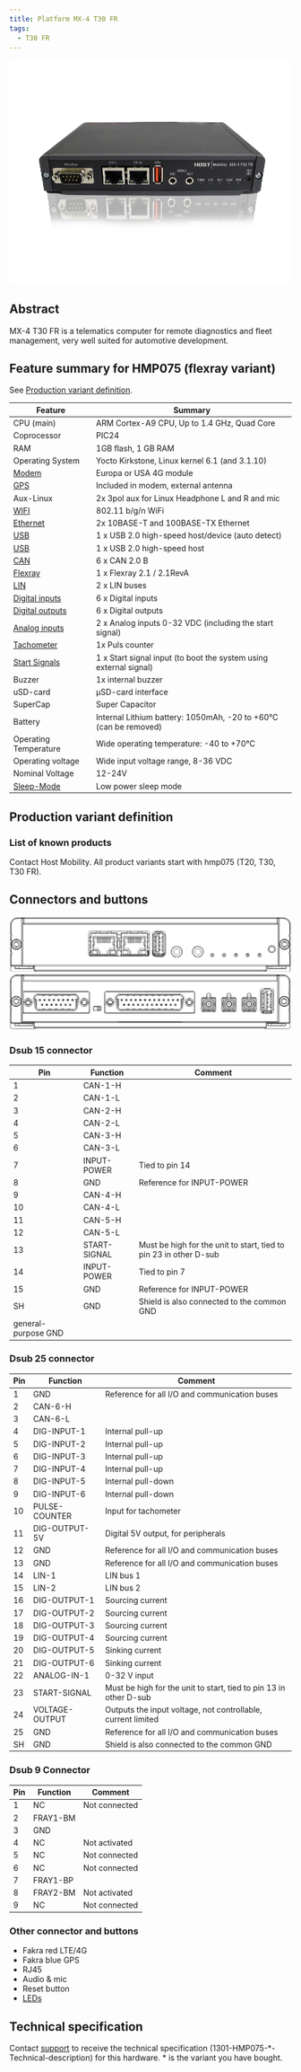 ```yaml
---
title: Platform MX-4 T30 FR
tags:
  - T30 FR
---
```

![](mx4-t30fr-box.png)
## Abstract

MX-4 T30 FR is a telematics computer for remote diagnostics and fleet management, very well suited for automotive development.

## Feature summary for HMP075 (flexray variant)

See [Production variant definition](#production-variant-definition).

| Feature | Summary |
|---------|---------|
| CPU (main) | ARM Cortex-A9 CPU, Up to 1.4 GHz, Quad Core |
| Coprocessor | PIC24 |
| RAM | 1GB flash, 1 GB RAM |
| Operating System | Yocto Kirkstone, Linux kernel 6.1 (and 3.1.10) |
| [Modem](../interfaces/modem/modem.md) | Europa or USA 4G module |
| [GPS](../interfaces/mx4/modem.md#gps) | Included in modem, external antenna |
| Aux-Linux | 2x 3pol aux for Linux Headphone L and R and mic |
| [WIFI](../interfaces/mx4/wifi.md) | 802.11 b/g/n WiFi |
| [Ethernet](../interfaces/mx4/ethernet.md) | 2x 10BASE-T and 100BASE-TX Ethernet |
| [USB](../interfaces/mx4/usb.md) | 1 x USB 2.0 high-speed host/device (auto detect) |
| [USB](../interfaces/mx4/usb.md) | 1 x USB 2.0 high-speed host |
| [CAN](../interfaces/mx4/can.md) | 6 x CAN 2.0 B |
| [Flexray](../interfaces/mx4/flexray.md) | 1 x Flexray 2.1 / 2.1RevA |
| [LIN](../interfaces/mx4/lin.md) | 2 x LIN buses |
| [Digital inputs](../interfaces/mx4/digital_io.md) | 6 x Digital inputs |
| [Digital outputs](../interfaces/mx4/digital_io.md) | 6 x Digital outputs |
| [Analog inputs](../interfaces/mx4/analog.md) | 2 x Analog inputs 0-32 VDC (including the start signal) |
| [Tachometer](../interfaces/tachometer.md) | 1x Puls counter |
| [Start Signals](../interfaces/mx4/start_signal.md) | 1 x Start signal input (to boot the system using external signal) |
| Buzzer | 1x internal buzzer |
| uSD-card | µSD-card interface |
| SuperCap | Super Capacitor |
| Battery | Internal Lithium battery: 1050mAh, -20 to +60°C (can be removed) |
| Operating Temperature | Wide operating temperature: -40 to +70°C |
| Operating voltage | Wide input voltage range, 8-36 VDC |
| Nominal Voltage | 12-24V |
| [Sleep-Mode](../system/power_management.md) | Low power sleep mode |



## Production variant definition

### List of known products

Contact Host Mobility. All product variants start with hmp075 (T20, T30, T30 FR).


## Connectors and buttons

![front and back](mx4-t30fr-connector-image.png)

### Dsub 15 connector

| Pin | Function | Comment |
|-----|----------|---------|
| 1   | CAN-1-H  |         |
| 2   | CAN-1-L  |         |
| 3   | CAN-2-H  |         |
| 4   | CAN-2-L  |         |
| 5   | CAN-3-H  |         |
| 6   | CAN-3-L  |         |
| 7   | INPUT-POWER | Tied to pin 14 |
| 8   | GND      | Reference for INPUT-POWER |
| 9   | CAN-4-H  |         |
| 10  | CAN-4-L  |         |
| 11  | CAN-5-H  |         |
| 12  | CAN-5-L  |         |
| 13  | START-SIGNAL | Must be high for the unit to start, tied to pin 23 in other D-sub |
| 14  | INPUT-POWER | Tied to pin 7 |
| 15  | GND      | Reference for INPUT-POWER |
| SH  | GND      | Shield is also connected to the common GND |
general-purpose GND                   |

### Dsub 25 connector

| Pin | Function | Comment |
|-----|----------|---------|
| 1   | GND      | Reference for all I/O and communication buses |
| 2   | CAN-6-H  |         |
| 3   | CAN-6-L  |         |
| 4   | DIG-INPUT-1 | Internal pull-up |
| 5   | DIG-INPUT-2 | Internal pull-up |
| 6   | DIG-INPUT-3 | Internal pull-up |
| 7   | DIG-INPUT-4 | Internal pull-up |
| 8   | DIG-INPUT-5 | Internal pull-down |
| 9   | DIG-INPUT-6 | Internal pull-down |
| 10  | PULSE-COUNTER | Input for tachometer |
| 11  | DIG-OUTPUT-5V | Digital 5V output, for peripherals |
| 12  | GND      | Reference for all I/O and communication buses |
| 13  | GND      | Reference for all I/O and communication buses |
| 14  | LIN-1    | LIN bus 1 |
| 15  | LIN-2    | LIN bus 2 |
| 16  | DIG-OUTPUT-1 | Sourcing current |
| 17  | DIG-OUTPUT-2 | Sourcing current |
| 18  | DIG-OUTPUT-3 | Sourcing current |
| 19  | DIG-OUTPUT-4 | Sourcing current |
| 20  | DIG-OUTPUT-5 | Sinking current |
| 21  | DIG-OUTPUT-6 | Sinking current |
| 22  | ANALOG-IN-1 | 0-32 V input |
| 23  | START-SIGNAL | Must be high for the unit to start, tied to pin 13 in other D-sub |
| 24  | VOLTAGE-OUTPUT | Outputs the input voltage, not controllable, current limited |
| 25  | GND      | Reference for all I/O and communication buses |
| SH  | GND      | Shield is also connected to the common GND |

### Dsub 9 Connector

| Pin | Function | Comment |
|-----|----------|---------|
| 1   | NC       | Not connected |
| 2   | FRAY1-BM |         |
| 3   | GND      |         |
| 4   | NC       | Not activated |
| 5   | NC       | Not connected |
| 6   | NC       | Not connected |
| 7   | FRAY1-BP |         |
| 8   | FRAY2-BM | Not activated |
| 9   | NC       | Not connected |


### Other connector and buttons

- Fakra red LTE/4G
- Fakra blue GPS
- RJ45
- Audio & mic
- Reset button
- [LEDs](../interfaces/mx4/leds.md)


## Technical specification

Contact [support](../support.md) to receive the technical specification (1301-HMP075-*-Technical-description) for this hardware. * is the variant you have bought.